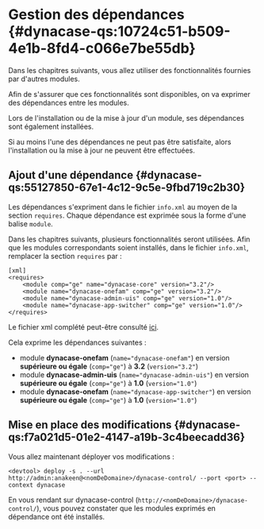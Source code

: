 # Gestion des dépendances {#dynacase-qs:10724c51-b509-4e1b-8fd4-c066e7be55db}

Dans les chapitres suivants, vous allez utiliser des fonctionnalités fournies par d'autres modules.

Afin de s'assurer que ces fonctionnalités sont disponibles, on va exprimer des dépendances entre les modules.

Lors de l'installation ou de la mise à jour d'un module, ses dépendances sont également installées.

<span class="flag inline nota-bene"></span> Si au moins l'une des dépendances ne peut pas être satisfaite,
alors l'installation ou la mise à jour ne peuvent être effectuées.

## Ajout d'une dépendance {#dynacase-qs:55127850-67e1-4c12-9c5e-9fbd719c2b30}

Les dépendances s'expriment dans le fichier `info.xml` au moyen de la section `requires`.
Chaque dépendance est exprimée sous la forme d'une balise `module`.

Dans les chapitres suivants, plusieurs fonctionnalités seront utilisées.
Afin que les modules correspondants soient installés, dans le fichier `info.xml`, remplacer la section `requires` par :

    [xml]
    <requires>
        <module comp="ge" name="dynacase-core" version="3.2"/>
        <module name="dynacase-onefam" comp="ge" version="3.2"/>
        <module name="dynacase-admin-uis" comp="ge" version="1.0"/>
        <module name="dynacase-app-switcher" comp="ge" version="1.0"/>
    </requires>

Le fichier xml complété peut-être consulté [ici][source_info.xml].

Cela exprime les dépendances suivantes :

-   module __dynacase-onefam__ (`name="dynacase-onefam"`)
    en version __supérieure ou égale__ (`comp="ge"`) à __3.2__ (`version="3.2"`)
-   module __dynacase-admin-uis__ (`name="dynacase-admin-uis"`)
    en version __supérieure ou égale__ (`comp="ge"`) à __1.0__ (`version="1.0"`)
-   module __dynacase-onefam__ (`name="dynacase-app-switcher"`)
    en version __supérieure ou égale__ (`comp="ge"`) à __1.0__ (`version="1.0"`)

## Mise en place des modifications {#dynacase-qs:f7a021d5-01e2-4147-a19b-3c4beecadd36}

Vous allez maintenant déployer vos modifications :

    <devtool> deploy -s . --url http://admin:anakeen@<nomDeDomaine>/dynacase-control/ --port <port> --context dynacase

En vous rendant sur dynacase-control (`http://<nomDeDomaine>/dynacase-control/`), vous pouvez constater que les modules
exprimés en dépendance ont été installés.

<!-- links -->
[source_info.xml]: https://github.com/Anakeen/dynacase-quick-start-code/blob/3.2-after-15-10/info.xml